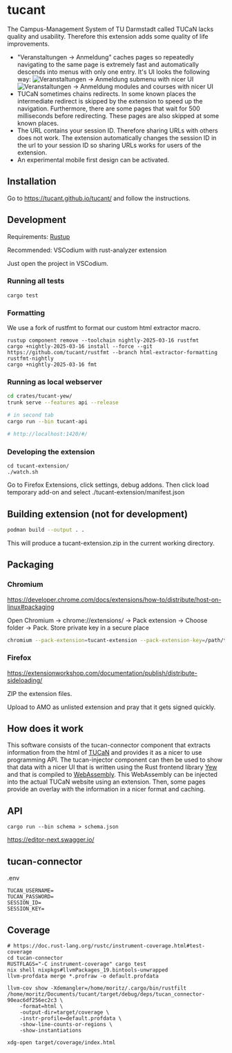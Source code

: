 # tucant

The Campus-Management System of TU Darmstadt called TUCaN lacks quality and usability. Therefore this extension adds some quality of life improvements.

* "Veranstaltungen -> Anmeldung" caches pages so repeatedly navigating to the same page is extremely fast and automatically descends into menus with only one entry. It's UI looks the following way:
  ![Veranstaltungen -> Anmeldung submenu with nicer UI](./.forgejo/veranstaltungen_anmeldung.png)
  ![Veranstaltungen -> Anmeldung modules and courses with nicer UI](./.forgejo/veranstaltungen_anmeldung_2.png)
* TUCaN sometimes chains redirects. In some known places the intermediate redirect is skipped by the extension to speed up the navigation. Furthermore, there are some pages that wait for 500 milliseconds before redirecting. These pages are also skipped at some known places.
* The URL contains your session ID. Therefore sharing URLs with others does not work. The extension automatically changes the session ID in the url to your session ID so sharing URLs works for users of the extension.
* An experimental mobile first design can be activated.

## Installation

Go to https://tucant.github.io/tucant/ and follow the instructions.

## Development

Requirements: [Rustup](https://www.rust-lang.org/tools/install)

Recommended: VSCodium with rust-analyzer extension

Just open the project in VSCodium.

### Running all tests

```
cargo test
```

### Formatting

We use a fork of rustfmt to format our custom html extractor macro.
```
rustup component remove --toolchain nightly-2025-03-16 rustfmt
cargo +nightly-2025-03-16 install --force --git https://github.com/tucant/rustfmt --branch html-extractor-formatting rustfmt-nightly
cargo +nightly-2025-03-16 fmt
```

### Running as local webserver

```bash
cd crates/tucant-yew/
trunk serve --features api --release

# in second tab
cargo run --bin tucant-api

# http://localhost:1420/#/
```

### Developing the extension

```
cd tucant-extension/
./watch.sh
```

Go to Firefox Extensions, click settings, debug addons. Then click load temporary add-on and select ./tucant-extension/manifest.json

## Building extension (not for development)

```bash
podman build --output . .
```
This will produce a tucant-extension.zip in the current working directory.

## Packaging

### Chromium

https://developer.chrome.com/docs/extensions/how-to/distribute/host-on-linux#packaging

Open Chromium -> chrome://extensions/ -> Pack extension -> Choose folder -> Pack. Store private key in a secure place

```bash
chromium --pack-extension=tucant-extension --pack-extension-key=/path/to/tucant-extension.pem
```

### Firefox

https://extensionworkshop.com/documentation/publish/distribute-sideloading/

ZIP the extension files.

Upload to AMO as unlisted extension and pray that it gets signed quickly.

## How does it work

This software consists of the tucan-connector component that extracts information from the html of [TUCaN](https://www.tucan.tu-darmstadt.de) and provides it as a nicer to use programming API. The tucan-injector component can then be used to show that data with a nicer UI that is written using the Rust frontend library [Yew](https://yew.rs/) and that is compiled to [WebAssembly](https://webassembly.org/). This WebAssembly can be injected into the actual TUCaN website using an extension. Then, some pages provide an overlay with the information in a nicer format and caching.

## API

```
cargo run --bin schema > schema.json
```
https://editor-next.swagger.io/

## tucan-connector

.env
```
TUCAN_USERNAME=
TUCAN_PASSWORD=
SESSION_ID=
SESSION_KEY=
```

## Coverage

```
# https://doc.rust-lang.org/rustc/instrument-coverage.html#test-coverage
cd tucan-connector
RUSTFLAGS="-C instrument-coverage" cargo test
nix shell nixpkgs#llvmPackages_19.bintools-unwrapped
llvm-profdata merge *.profraw -o default.profdata

llvm-cov show -Xdemangler=/home/moritz/.cargo/bin/rustfilt /home/moritz/Documents/tucant/target/debug/deps/tucan_connector-90eac6df256ec2c3 \
    -format=html \
    -output-dir=target/coverage \
    -instr-profile=default.profdata \
    -show-line-counts-or-regions \
    -show-instantiations

xdg-open target/coverage/index.html 
```
